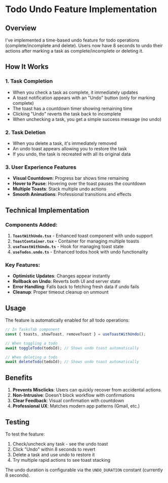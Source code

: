 # Todo Undo Feature Implementation

## Overview
I've implemented a time-based undo feature for todo operations (complete/incomplete and delete). Users now have 8 seconds to undo their actions after marking a task as complete/incomplete or deleting it.

## How It Works

### 1. **Task Completion**
- When you check a task as complete, it immediately updates
- A toast notification appears with an "Undo" button (only for marking complete)
- The toast has a countdown timer showing remaining time
- Clicking "Undo" reverts the task back to incomplete
- When unchecking a task, you get a simple success message (no undo)

### 2. **Task Deletion**
- When you delete a task, it's immediately removed
- An undo toast appears allowing you to restore the task
- If you undo, the task is recreated with all its original data

### 3. **User Experience Features**
- **Visual Countdown**: Progress bar shows time remaining
- **Hover to Pause**: Hovering over the toast pauses the countdown
- **Multiple Toasts**: Stack multiple undo actions
- **Smooth Animations**: Professional transitions and effects

## Technical Implementation

### Components Added:
1. **`ToastWithUndo.tsx`** - Enhanced toast component with undo support
2. **`ToastContainer.tsx`** - Container for managing multiple toasts
3. **`useToastWithUndo.ts`** - Hook for managing toast state
4. **`useTodos.undo.ts`** - Enhanced todos hook with undo functionality

### Key Features:
- **Optimistic Updates**: Changes appear instantly
- **Rollback on Undo**: Reverts both UI and server state
- **Error Handling**: Falls back to fetching fresh data if undo fails
- **Cleanup**: Proper timeout cleanup on unmount

## Usage

The feature is automatically enabled for all todo operations:

```typescript
// In TasksTab component
const { toasts, showToast, removeToast } = useToastWithUndo();

// When toggling a todo
await toggleTodo(todoId); // Shows undo toast automatically

// When deleting a todo
await deleteTodo(todoId); // Shows undo toast automatically
```

## Benefits

1. **Prevents Misclicks**: Users can quickly recover from accidental actions
2. **Non-Intrusive**: Doesn't block workflow with confirmations
3. **Clear Feedback**: Visual confirmation with countdown
4. **Professional UX**: Matches modern app patterns (Gmail, etc.)

## Testing

To test the feature:
1. Check/uncheck any task - see the undo toast
2. Click "Undo" within 8 seconds to revert
3. Delete a task and use undo to restore it
4. Try multiple rapid actions to see toast stacking

The undo duration is configurable via the `UNDO_DURATION` constant (currently 8 seconds).